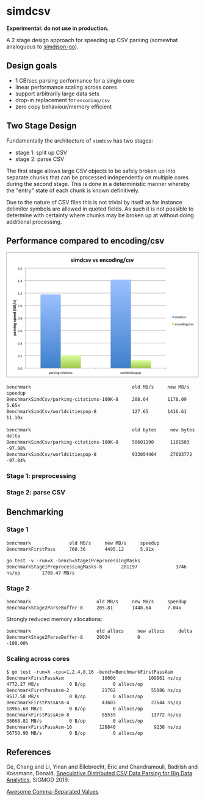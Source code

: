 # simdcsv

**Experimental: do not use in production.**

A 2 stage design approach for speeding up CSV parsing (somewhat analoguous to [simdjson-go](https://github.com/minio/simdjson-go)).
    
## Design goals

- 1 GB/sec parsing performance for a single core
- linear performance scaling across cores
- support arbitrarily large data sets
- drop-in replacement for `encoding/csv`
- zero copy behaviour/memory efficient

## Two Stage Design

Fundamentally the architecture of `simdcsv` has two stages:
- stage 1: split up CSV
- stage 2: parse CSV

The first stage allows large CSV objects to be safely broken up into separate chunks that can be processed independently on multiple cores during the second stage. This is done in a deterministic manner whereby the "entry" state of each chunk is known definitively. 

Due to the nature of CSV files this is not trivial by itself as for instance delimiter symbols are allowed in quoted fields. As such it is not possible to determine with certainty where chunks may be broken up at without doing additional processing.

##  Performance compared to encoding/csv

![encoding-csv_vs_simdcsv-comparison](charts/encoding-csv_vs_simdcsv.png)

```
benchmark                                     old MB/s     new MB/s     speedup
BenchmarkSimdCsv/parking-citations-100K-8     208.64       1178.09      5.65x
BenchmarkSimdCsv/worldcitiespop-8             127.65       1416.61      11.10x

benchmark                                     old bytes     new bytes     delta
BenchmarkSimdCsv/parking-citations-100K-8     58601190      1181503       -97.98%
BenchmarkSimdCsv/worldcitiespop-8             933054464     27603772      -97.04%
```

### Stage 1: preprocessing

### Stage 2: parse CSV

## Benchmarking 

### Stage 1

```
benchmark              old MB/s     new MB/s     speedup
BenchmarkFirstPass     760.36       4495.12      5.91x
```

```
go test -v -run=X -bench=Stage1PreprocessingMasks
BenchmarkStage1PreprocessingMasks-8       281197              3746 ns/op        1708.47 MB/s
```

### Stage 2

```
benchmark                        old MB/s     new MB/s     speedup
BenchmarkStage2ParseBuffer-8     205.81       1448.64      7.04x
```

Strongly reduced memory allocations:
```
benchmark                        old allocs     new allocs     delta
BenchmarkStage2ParseBuffer-8     20034          0              -100.00%
```

### Scaling across cores

```
$ go test -run=X -cpu=1,2,4,8,16 -bench=BenchmarkFirstPassAsm
BenchmarkFirstPassAsm              10000            109861 ns/op        4772.27 MB/s           0 B/op          0 allocs/op
BenchmarkFirstPassAsm-2            21762             55086 ns/op        9517.58 MB/s           0 B/op          0 allocs/op
BenchmarkFirstPassAsm-4            43603             27644 ns/op        18965.68 MB/s          0 B/op          0 allocs/op
BenchmarkFirstPassAsm-8            85539             13772 ns/op        38068.81 MB/s          0 B/op          0 allocs/op
BenchmarkFirstPassAsm-16          128840              9238 ns/op        56750.90 MB/s          0 B/op          0 allocs/op
```

## References

Ge, Chang and Li, Yinan and Eilebrecht, Eric and Chandramouli, Badrish and Kossmann, Donald, [Speculative Distributed CSV Data Parsing for Big Data Analytics](https://www.microsoft.com/en-us/research/publication/speculative-distributed-csv-data-parsing-for-big-data-analytics/), SIGMOD 2019.

[Awesome Comma-Separated Values](https://github.com/csvspecs/awesome-csv)

